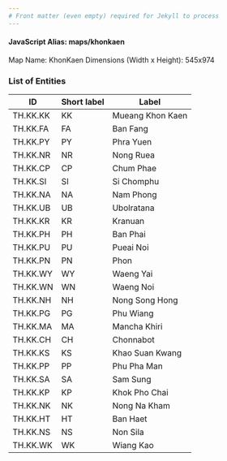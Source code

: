 ```yaml
---
# Front matter (even empty) required for Jekyll to process
---
```


#### JavaScript Alias: maps/khonkaen

Map Name: KhonKaen
Dimensions (Width x Height): 545x974

### List of Entities

| ID       | Short label | Label            |
| -------- | ----------- | ---------------- |
| TH.KK.KK | KK          | Mueang Khon Kaen |
| TH.KK.FA | FA          | Ban Fang         |
| TH.KK.PY | PY          | Phra Yuen        |
| TH.KK.NR | NR          | Nong Ruea        |
| TH.KK.CP | CP          | Chum Phae        |
| TH.KK.SI | SI          | Si Chomphu       |
| TH.KK.NA | NA          | Nam Phong        |
| TH.KK.UB | UB          | Ubolratana       |
| TH.KK.KR | KR          | Kranuan          |
| TH.KK.PH | PH          | Ban Phai         |
| TH.KK.PU | PU          | Pueai Noi        |
| TH.KK.PN | PN          | Phon             |
| TH.KK.WY | WY          | Waeng Yai        |
| TH.KK.WN | WN          | Waeng Noi        |
| TH.KK.NH | NH          | Nong Song Hong   |
| TH.KK.PG | PG          | Phu Wiang        |
| TH.KK.MA | MA          | Mancha Khiri     |
| TH.KK.CH | CH          | Chonnabot        |
| TH.KK.KS | KS          | Khao Suan Kwang  |
| TH.KK.PP | PP          | Phu Pha Man      |
| TH.KK.SA | SA          | Sam Sung         |
| TH.KK.KP | KP          | Khok Pho Chai    |
| TH.KK.NK | NK          | Nong Na Kham     |
| TH.KK.HT | HT          | Ban Haet         |
| TH.KK.NS | NS          | Non Sila         |
| TH.KK.WK | WK          | Wiang Kao        |
